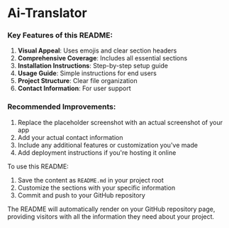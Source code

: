 # Ai-Translator

### Key Features of this README:

1. **Visual Appeal**: Uses emojis and clear section headers
2. **Comprehensive Coverage**: Includes all essential sections
3. **Installation Instructions**: Step-by-step setup guide
4. **Usage Guide**: Simple instructions for end users
5. **Project Structure**: Clear file organization
6. **Contact Information**: For user support

### Recommended Improvements:

1. Replace the placeholder screenshot with an actual screenshot of your app
2. Add your actual contact information
3. Include any additional features or customization you've made
4. Add deployment instructions if you're hosting it online

To use this README:
1. Save the content as `README.md` in your project root
2. Customize the sections with your specific information
3. Commit and push to your GitHub repository

The README will automatically render on your GitHub repository page, providing visitors with all the information they need about your project.

